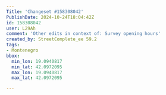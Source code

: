 ```yaml
---
Title: 'Changeset #158308042'
PublishDate: 2024-10-24T18:04:42Z
id: 158308042
user: L29Ah
comment: 'Other edits in context of: Survey opening hours'
created_by: StreetComplete_ee 59.2
tags:
- Montenegro
bbox:
  min_lon: 19.0940817
  min_lat: 42.0972095
  max_lon: 19.0940817
  max_lat: 42.0972095

---
```

